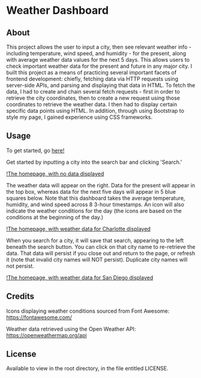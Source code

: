 # Weather Dashboard

## About

This project allows the user to input a city, then see relevant weather info - including temperature, wind speed, and humidity - for the present, along with average weather data values for the next 5 days. This allows users to check important weather data for the present and future in any major city.
I built this project as a means of practicing several important facets of frontend development: chiefly, fetching data via HTTP requests using server-side APIs, and parsing and displaying that data in HTML. To fetch the data, I had to create and chain several fetch requests - first in order to retrieve the city coordinates, then to create a new request using those coordinates to retrieve the weather data. I then had to display certain specific data points using HTML. In addition, through using Bootstrap to style my page, I gained experience using CSS frameworks. 

## Usage

To get started, go [here!](otekolste.github.io/weather-dashboard)

Get started by inputting a city into the search bar and clicking 'Search.'

[!The homepage, with no data displayed](./assets/images/ex1.png)

The weather data will appear on the right. Data for the present will appear in the top box, whereas data for the next five days will appear in 5 blue squares below. Note that this dashboard takes the average temperature, humidity, and wind speed across 8 3-hour timestamps. An icon will also indicate the weather conditions for the day (the icons are based on the conditions at the beginning of the day.)

[!The homepage, with weather data for Charlotte displayed](./assets/images/ex2.png)

When you search for a city, it will save that search, appearing to the left beneath the search button. You can click on that city name to re-retrieve the data. That data will persist if you close out and return to the page, or refresh it (note that invalid city names will NOT persist). Duplicate city names will not persist.

[!The homepage, with weather data for San Diego displayed](./assets/images/ex3.png)


## Credits

Icons displaying weather conditions sourced from Font Awesome: https://fontawesome.com/

Weather data retrieved using the Open Weather API: https://openweathermap.org/api


## License

Available to view in the root directory, in the file entitled LICENSE.